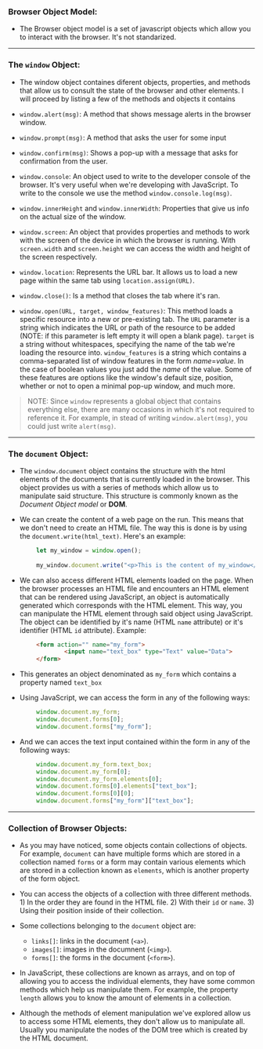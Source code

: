 ### Browser Object Model:
- The Browser object model is a set of javascript objects which allow you to interact with the browser. It's not standarized.

---

### The `window` Object:
- The window object containes diferent objects, properties, and methods that allow us to consult the state of the browser and other elements. I will proceed by listing a few of the methods and objects it contains

- `window.alert(msg)`: A method that shows message alerts in the browser window.

- `window.prompt(msg)`: A method that asks the user for some input

- `window.confirm(msg)`: Shows a pop-up with a message that asks for confirmation from the user.

- `window.console`: An object used to write to the developer console of the browser. It's very useful when we're developing with JavaScript. To write to the console we use the method `window.console.log(msg)`.

- `window.innerHeight` and `window.innerWidth`: Properties that give us info on the actual size of the window.

- `window.screen`: An object that provides properties and methods to work with the screen of the device in which the browser is running. With `screen.width` and `screen.height` we can access the width and height of the screen respectively.

- `window.location`: Represents the URL bar. It allows us to load a new page within the same tab using `location.assign(URL)`.

- `window.close()`: Is a method that closes the tab where it's ran.

- `window.open(URL, target, window_features)`: This method loads a specific resource into a new or pre-existing tab. The `URL` parameter is a string which indicates the URL or path of the resource to be added (NOTE: if this parameter is left empty it will open a blank page). `target` is a string without whitespaces, specifying the name of the tab we're loading the resource into. `window_features` is a string which contains a comma-separated list of window features in the form *name*=*value*. In the case of boolean values you just add the *name* of the value. Some of these features are options like the window's default size, position, whether or not to open a minimal pop-up window, and much more.

> NOTE: Since `window` represents a global object that contains everything else, there are many occasions in which it's not required to reference it. For example, in stead of writing `window.alert(msg)`, you could just write `alert(msg)`.

---

### The `document` Object:
- The `window.document` object contains the structure with the html elements of the documents that is currently loaded in the browser. This object provides us with a series of methods which allow us to manipulate said structure. This structure is commonly known as the *Document Object model* or **DOM**.

- We can create the content of a web page on the run. This means that we don't need to create an HTML file. The way this is done is by using the `document.write(html_text)`. Here's an example: 

```js
        let my_window = window.open();
 
        my_window.document.write("<p>This is the content of my_window</p>");
```

- We can also access different HTML elements loaded on the page. When the browser processes an HTML file and encounters an HTML element that can be rendered using JavaScript, an object is automatically generated which corresponds with the HTML element. This way, you can manipulate the HTML element through said object using JavaScript. The object can be identified by it's name (HTML `name` attribute) or it's identifier (HTML `id` attribute). Example:

```html
        <form action="" name="my_form">
                <input name="text_box" type="Text" value="Data">
        </form>
```

- This generates an object denominated as `my_form` which contains a property named `text_box`

- Using JavaScript, we can access the form in any of the following ways:

```js
        window.document.my_form;
        window.document.forms[0];
        window.document.forms["my_form"];
```

- And we can acces the text input contained within the form in any of the following ways:

```js
        window.document.my_form.text_box;
        window.document.my_form[0];
        window.document.my_form.elements[0];
        window.document.forms[0].elements["text_box"];
        window.document.forms[0][0];
        window.document.forms["my_form"]["text_box"];
```

---

### Collection of Browser Objects:
- As you may have noticed, some objects contain collections of objects. For example, `document` can have multiple forms which are stored in a collection named `forms` or a form may contain various elements which are stored in a collection known as `elements`, which is another property of the form object.

- You can access the objects of a collection with three different methods. 1) In the order they are found in the HTML file. 2) With their `id` or `name`. 3) Using their position inside of their collection.

- Some collections belonging to the `document` object are:
    - `links[]`: links in the document (`<a>`).
    - `images[]`: images in the documnent (`<img>`).
    - `forms[]`: the forms in the document (`<form>`).

- In JavaScript, these collections are known as arrays, and on top of allowing you to access the individual elements, they have some common methods which help us manipulate them. For example, the property `length` allows you to know the amount of elements in a collection.

- Although the methods of element manipulation we've explored allow us to access some HTML elements, they don't allow us to manipulate all. Usually you manipulate the nodes of the DOM tree which is created by the HTML document.